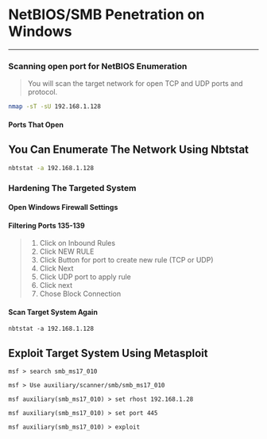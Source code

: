 # NetBIOS/SMB Penetration on Windows

---

### Scanning open port for NetBIOS Enumeration

> You will scan the target network for open TCP and UDP ports and protocol.

```bash
nmap -sT -sU 192.168.1.128
```

#### Ports That Open

### 

## You Can Enumerate The Network Using Nbtstat

```bash
nbtstat -a 192.168.1.128
```

### Hardening The Targeted System

#### Open Windows Firewall Settings

#### Filtering Ports 135-139

> 1. Click on Inbound Rules
> 2. Click NEW RULE
> 3. Click Button for port to create new rule \(TCP or UDP\)
> 4. Click Next
> 5. Click UDP port to apply rule
> 6. Click next
> 7. Chose Block Connection

#### Scan Target System Again

```
nbtstat -a 192.168.1.128
```

#### 

## Exploit Target System Using Metasploit

```
msf > search smb_ms17_010

msf > Use auxiliary/scanner/smb/smb_ms17_010

msf auxiliary(smb_ms17_010) > set rhost 192.168.1.28

msf auxiliary(smb_ms17_010) > set port 445

msf auxiliary(smb_ms17_010) > exploit
```













